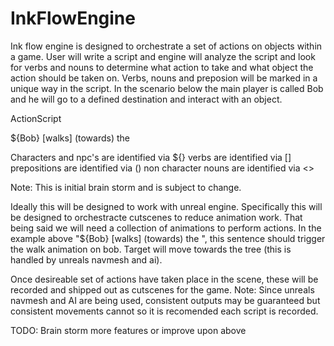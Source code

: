 ﻿# InkFlowEngine

  Ink flow engine is designed to orchestrate a set of actions on objects within a game. User will write a script and engine will analyze the script and look for verbs and nouns to determine what action to take and what object the action should be taken on. Verbs, nouns and preposion will be marked in a unique way in the script.  In the scenario below the main player is called Bob and he will go to a defined destination and interact with an object. 
  
  ActionScript
  
  ${Bob} [walks] (towards) the <tree>
  
  
  Characters and npc's are identified via ${}
  verbs are identified via []
  prepositions are identified via ()
  non character nouns are identified via <>
  
  
  Note: This is initial brain storm and is subject to change.
  
  
  
  Ideally this will be designed to work with unreal engine. Specifically this will be designed to orchestracte cutscenes to reduce animation work. That being said we will need a collection of animations to perform actions. In the example above "${Bob} [walks] (towards) the <tree>", this sentence should trigger the walk animation on bob. Target will move towards the tree (this is handled by unreals navmesh and ai).
  
  

Once desireable set of actions have taken place in the scene, these will be recorded and shipped out as cutscenes for the game.
Note: Since unreals navmesh and AI are being used, consistent outputs may be guaranteed but consistent movements cannot so it is recomended each script is recorded.



TODO: Brain storm more features or improve upon above
